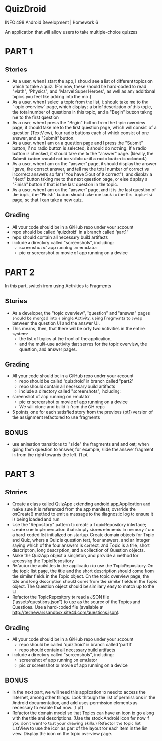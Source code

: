 # QuizDroid
INFO 498 Android Development | Homework 6

An application that will allow users to take multiple-choice quizzes

# PART 1
## Stories
* As a user, when I start the app, I should see a list of different topics on which to take a quiz. (For now, these should be hard-coded to read "Math", "Physics", and "Marvel Super Heroes", as well as any additional topics you feel like adding into the mix.)
* As a user, when I select a topic from the list, it should take me to the "topic overview" page, which displays a brief description of this topic, the total number of questions in this topic, and a "Begin" button taking me to the first question.
* As a user, when I press the "Begin" button from the topic overview page, it should take me to the first question page, which will consist of a question (TextView), four radio buttons each of which consist of one answer, and a "Submit" button.
* As a user, when I am on a question page and I press the "Submit" button, if no radio button is selected, it should do nothing. If a radio button is checked, it should take me to the "answer" page. (Ideally, the Submit button should not be visible until a radio button is selected.)
* As a user, when I am on the "answer" page, it should display the answer I gave, the correct answer, and tell me the total number of correct vs incorrect answers so far ("You have 5 out of 9 correct"), and display a "Next" button taking me to the next question page, or else display a "Finish" button if that is the last question in the topic.
* As a user, when I am on the "answer" page, and it is the last question of the topic, the "Finish" button should take me back to the first topic-list page, so that I can take a new quiz.

## Grading
* All your code should be in a GitHub repo under your account
* repo should be called 'quizdroid' in a branch called 'part1'
* repo should contain all necessary build artifacts
* include a directory called "screenshots", including:
    * screenshot of app running on emulator
    * pic or screenshot or movie of app running on a device

# PART 2
In this part, switch from using Activities to Fragments

## Stories
* As a developer, the "topic overview", "question" and "answer" pages should be merged into a single Activity, using Fragments to swap between the question UI and the answer UI.
* This means, then, that there will be only two Activities in the entire system:
    * the list of topics at the front of the application,
    * and the multi-use activity that serves for the topic overview, the question, and answer pages.

## Grading
* All your code should be in a GitHub repo under your account
    * repo should be called 'quizdroid' in branch called "part2"
    * repo should contain all necessary build artifacts
    * include a directory called "screenshots", including:
* screenshot of app running on emulator
    * pic or screenshot or movie of app running on a device
    * We will clone and build it from the GH repo
* 5 points, one for each satisfied story from the previous (pt1) version of the assignment refactored to use fragments

## BONUS
* use animation transitions to "slide" the fragments and and out; when going from question to answer, for example, slide the answer fragment in from the right towards the left. (1 pt)

# PART 3

## Stories
* Create a class called QuizApp extending android.app.Application and make sure it is referenced from the app manifest; override the onCreate() method to emit a message to the diagnostic log to ensure it is being loaded and run
* Use the "Repository" pattern to create a TopicRepository interface; create one implementation that simply stores elements in memory from a hard-coded list initialized on startup. Create domain objects for Topic and Quiz, where a Quiz is question text, four answers, and an integer saying which of the four answers is correct, and Topic is a title, short description, long description, and a collection of Question objects.
* Make the QuizApp object a singleton, and provide a method for accessing the TopicRepository.
* Refactor the activities in the application to use the TopicRepository. On the topic list page, the title and the short description should come from the similar fields in the Topic object. On the topic overview page, the title and long description should come from the similar fields in the Topic object. The Question object should be similarly easy to match up to the UI.
* Refactor the TopicRepository to read a JSON file ("assets/questions.json") to use as the source of the Topics and Questions. Use a hard-coded file (available at http://tednewardsandbox.site44.com/questions.json).

## Grading
* All your code should be in a GitHub repo under your account
    * repo should be called 'quizdroid' in branch called 'part3'
    * repo should contain all necessary build artifacts
* include a directory called "screenshots", including:
    * screenshot of app running on emulator
    * pic or screenshot or movie of app running on a device

## BONUS
* In the next part, we will need this application to need to access the Internet, among other things. Look through the list of permissions in the Android documentation, and add uses-permission elements as necessary to enable that now. (1 pt)
* Refactor the domain model so that Topics can have an icon to go along with the title and descriptions. (Use the stock Android icon for now if you don't want to test your drawing skills.) Refactor the topic list ListView to use the icon as part of the layout for each item in the list view. Display the icon on the topic overview page.
